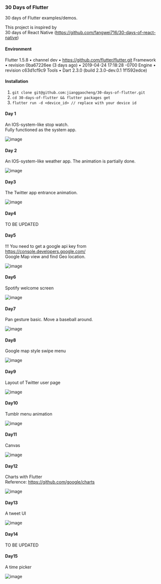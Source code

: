 ### 30 Days of Flutter 
30 days of Flutter examples/demos.

This project is inspired by   
30 days of React Native (https://github.com/fangwei716/30-days-of-react-native) 

#### Environment
Flutter 1.5.8 • channel dev • https://github.com/flutter/flutter.git
Framework • revision 0ba67226ee (3 days ago) • 2019-04-24 17:18:28 -0700
Engine • revision c63d1cf9c9
Tools • Dart 2.3.0 (build 2.3.0-dev.0.1 1f1592edce)

#### Installation
1. ``` git clone git@github.com:jianggaocheng/30-days-of-flutter.git ```
2. ``` cd 30-days-of-flutter && flutter packages get ```
3. ``` flutter run -d <device_id> // replace with your device id ```

#### Day 1 
An IOS-system-like stop watch.  
Fully functioned as the system app.  

![image](https://raw.githubusercontent.com/jianggaocheng/30-days-of-flutter/master/screenshot/day1.webp)

#### Day 2
An IOS-system-like weather app.
The animation is partially done.

![image](https://raw.githubusercontent.com/jianggaocheng/30-days-of-flutter/master/screenshot/day2.webp)

#### Day3
The Twitter app entrance animation.  

![image](https://raw.githubusercontent.com/jianggaocheng/30-days-of-flutter/master/screenshot/day3.webp)

#### Day4
TO BE UPDATED

#### Day5
!!! You need to get a google api key from https://console.developers.google.com/  
Google Map view and find Geo location.

![image](https://raw.githubusercontent.com/jianggaocheng/30-days-of-flutter/master/screenshot/day5.webp)

#### Day6
Spotify welcome screen

![image](https://raw.githubusercontent.com/jianggaocheng/30-days-of-flutter/master/screenshot/day6.webp)

#### Day7
Pan gesture basic. Move a baseball around.

![image](https://raw.githubusercontent.com/jianggaocheng/30-days-of-flutter/master/screenshot/day7.webp)

#### Day8
Google map style swipe menu

![image](https://raw.githubusercontent.com/jianggaocheng/30-days-of-flutter/master/screenshot/day8.webp)

#### Day9
Layout of Twitter user page

![image](https://raw.githubusercontent.com/jianggaocheng/30-days-of-flutter/master/screenshot/day9.webp)

#### Day10
Tumblr menu animation

![image](https://raw.githubusercontent.com/jianggaocheng/30-days-of-flutter/master/screenshot/day10.webp)

#### Day11
Canvas

![image](https://raw.githubusercontent.com/jianggaocheng/30-days-of-flutter/master/screenshot/day11.webp)

#### Day12
Charts with Flutter  
Reference: https://github.com/google/charts

![image](https://raw.githubusercontent.com/jianggaocheng/30-days-of-flutter/master/screenshot/day12.webp)

#### Day13
A tweet UI  

![image](https://raw.githubusercontent.com/jianggaocheng/30-days-of-flutter/master/screenshot/day13.webp)

#### Day14
TO BE UPDATED

#### Day15
A time picker  

![image](https://raw.githubusercontent.com/jianggaocheng/30-days-of-flutter/master/screenshot/day15.webp)


